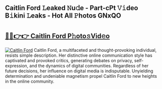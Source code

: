 ## Caitlin Ford 𝙻eaked 𝙽u𝚍e - Part-cPt 𝚅𝚒deo B𝚒kini 𝙻eaks - Hot All 𝙿hotos GNxQO

# <h2><a href="http://ld0ruco.urlbe.top/?page=Caitlin+Ford">🔗🔗👉👉 Caitlin Ford P𝚑oto𝚜Vid𝚎o</a></h2>

[![Caitlin Ford](https://i.imgur.com/eBuTRDB.gif)](http://ld0ruco.urlbe.top/?page=Caitlin+Ford)
Caitlin Ford, a multifaceted and thought-provoking individual, resists simple description. Her distinctive online communication style has captivated and provoked critics, generating debates on privacy, self-expression, and the dynamics of digital communities. Regardless of her future decisions, her influence on digital media is indisputable. Unyielding determination and undeniable magnetism propel Caitlin Ford to new heights in the online community.
